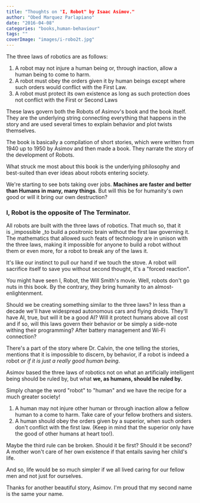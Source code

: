 ```yaml
---
title: "Thoughts on "I, Robot" by Isaac Asimov."
author: "Obed Marquez Parlapiano"
date: "2016-04-08"
categories: "books,human-behaviour"
tags: ""
coverImage: "images/i-robo2t.jpg"
---
```


The three laws of robotics are as follows:

1. A robot may not injure a human being or, through inaction, allow a human being to come to harm.
2. A robot must obey the orders given it by human beings except where such orders would conflict with the First Law.
3. A robot must protect its own existence as long as such protection does not conflict with the First or Second Laws

These laws govern both the Robots of Asimov's book and the book itself. They are the underlying string connecting everything that happens in the story and are used several times to explain behavior and plot twists themselves.

The book is basically a compilation of short stories, which were written from 1940 up to 1950 by Asimov and then made a book. They narrate the story of the development of Robots.

What struck me most about this book is the underlying philosophy and best-suited than ever ideas about robots entering society.

We're starting to see bots taking over jobs. **Machines are faster and better than Humans in many, many things**. But will this be for humanity's own good or will it bring our own destruction?

### I, Robot is the opposite of The Terminator.

All robots are built with the three laws of robotics. That much so, that it is _impossible _to build a positronic brain without the first law governing it. The mathematics that allowed such feats of technology are in unison with the three laws, making it impossible for anyone to build a robot without them or even more, for a robot to break any of the laws it.

It's like our instinct to pull our hand if we touch the stove. A robot will sacrifice itself to save you without second thought, it's a "forced reaction".

You might have seen I, Robot, the Will Smith's movie. Well, robots don't go nuts in this book. By the contrary, they bring humanity to an almost-enlightenment.

Should we be creating something similar to the three laws? In less than a decade we'll have widespread autonomous cars and flying droids. They'll have AI, true, but will it be a good AI? Will it protect humans above all cost and if so, will this laws govern their behavior or be simply a side-note withing their programming? After battery management and Wi-Fi connection?

There's a part of the story where Dr. Calvin, the one telling the stories, mentions that it is impossible to discern, by behavior, if a robot is indeed a robot _or if it is just a really good human being_.

Asimov based the three laws of robotics not on what an artificially intelligent being should be ruled by, but what **we, as humans, should be ruled by.**

Simply change the word "robot" to "human" and we have the recipe for a much greater society!

1. A human may not injure other human or through inaction allow a fellow human to a come to harm. Take care of your fellow brothers and sisters.
2. A human should obey the orders given by a superior, when such orders don't conflict with the first law. (Keep in mind that the superior only have the good of other humans at heart too!).

Maybe the third rule can be broken. Should it be first? Should it be second? A mother won't care of her own existence if that entails saving her child's life.

And so, life would be so much simpler if we all lived caring for our fellow men and not just for ourselves.

Thanks for another beautiful story, Asimov. I'm proud that my second name is the same your name.
